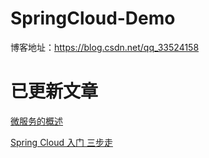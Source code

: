 # SpringCloud-Demo

博客地址：https://blog.csdn.net/qq_33524158

# **已更新文章**

[微服务的概述](https://blog.csdn.net/qq_33524158/article/details/80671054)

[Spring Cloud 入门 三步走](https://blog.csdn.net/qq_33524158/article/details/80873184)